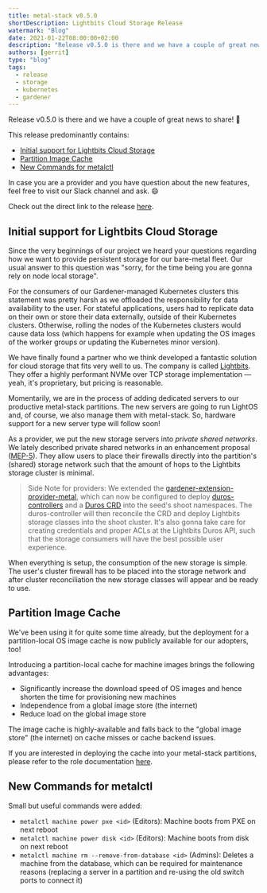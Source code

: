 ```yaml
---
title: metal-stack v0.5.0
shortDescription: Lightbits Cloud Storage Release
watermark: "Blog"
date: 2021-01-22T08:00:00+02:00
description: "Release v0.5.0 is there and we have a couple of great news to share! 🎉"
authors: [gerrit]
type: "blog"
tags:
  - release
  - storage
  - kubernetes
  - gardener
---
```


Release v0.5.0 is there and we have a couple of great news to share! 🎉

<!-- truncate -->

This release predominantly contains:

- [Initial support for Lightbits Cloud Storage](#initial-support-for-lightbits-cloud-storage)
- [Partition Image Cache](#partition-image-cache)
- [New Commands for metalctl](#new-commands-for-metalctl)

In case you are a provider and you have question about the new features, feel free to visit our Slack channel and ask. 😄

Check out the direct link to the release [here](https://github.com/metal-stack/releases/releases/tag/v0.5.0).

## Initial support for Lightbits Cloud Storage

Since the very beginnings of our project we heard your questions regarding how we want to provide persistent storage for our bare-metal fleet. Our usual answer to this question was "sorry, for the time being you are gonna rely on node local storage".

For the consumers of our Gardener-managed Kubernetes clusters this statement was pretty harsh as we offloaded the responsibility for data availability to the user. For stateful applications, users had to replicate data on their own or store their data externally, outside of their Kubernetes clusters. Otherwise, rolling the nodes of the Kubernetes clusters would cause data loss (which happens for example when updating the OS images of the worker groups or updating the Kubernetes minor version).

We have finally found a partner who we think developed a fantastic solution for cloud storage that fits very well to us. The company is called [Lightbits](https://www.lightbitslabs.com/). They offer a highly performant NVMe over TCP storage implementation — yeah, it's proprietary, but pricing is reasonable.

Momentarily, we are in the process of adding dedicated servers to our productive metal-stack partitions. The new servers are going to run LightOS and, of course, we also manage them with metal-stack. So, hardware support for a new server type will follow soon!

As a provider, we put the new storage servers into _private shared networks_. We lately described private shared networks in an enhancement proposal ([MEP-5](https://docs.metal-stack.io/v0.4/development/proposals/MEP5/README/)). They allow users to place their firewalls directly into the partition's (shared) storage network such that the amount of hops to the Lightbits storage cluster is minimal.

> Side Note for providers: We extended the [gardener-extension-provider-metal](https://github.com/metal-stack/gardener-extension-provider-metal), which can now be configured to deploy [duros-controllers](https://github.com/metal-stack/duros-controller) and a [Duros CRD](https://github.com/metal-stack/duros-controller/blob/v0.1.2/api/v1/duros_types.go#L30-L36) into the seed's shoot namespaces. The duros-controller will then reconcile the CRD and deploy Lightbits storage classes into the shoot cluster. It's also gonna take care for creating credentials and proper ACLs at the Lightbits Duros API, such that the storage consumers will have the best possible user experience.

When everything is setup, the consumption of the new storage is simple. The user's cluster firewall has to be placed into the storage network and after cluster reconciliation the new storage classes will appear and be ready to use.

## Partition Image Cache

We've been using it for quite some time already, but the deployment for a partition-local OS image cache is now publicly available for our adopters, too!

Introducing a partition-local cache for machine images brings the following advantages:

- Significantly increase the download speed of OS images and hence shorten the time for provisioning new machines
- Independence from a global image store (the internet)
- Reduce load on the global image store

The image cache is highly-available and falls back to the "global image store" (the internet) on cache misses or cache backend issues.

If you are interested in deploying the cache into your metal-stack partitions, please refer to the role documentation [here](https://github.com/metal-stack/metal-roles/tree/v0.5.1/partition/roles/image-cache).

## New Commands for metalctl

Small but useful commands were added:

- `metalctl machine power pxe <id>` (Editors): Machine boots from PXE on next reboot
- `metalctl machine power disk <id>` (Editors): Machine boots from disk on next reboot
- `metalctl machine rm --remove-from-database <id>` (Admins): Deletes a machine from the database, which can be required for maintenance reasons (replacing a server in a partition and re-using the old switch ports to connect it)
